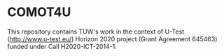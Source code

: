 # COMOT4U
This repository contains TUW's work in the context of U-Test (http://www.u-test.eu/) Horizon 2020 project (Grant Agreement 645463) funded under Call H2020-ICT-2014-1.
